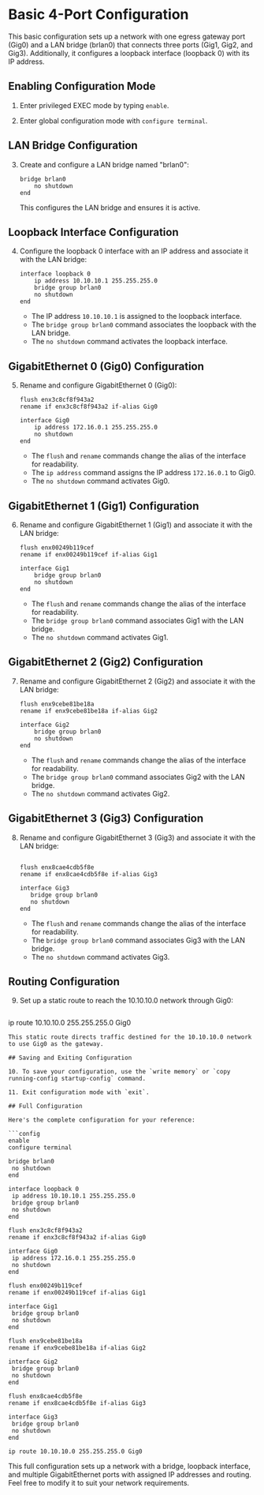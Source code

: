 # Basic 4-Port Configuration

This basic configuration sets up a network with one egress gateway port (Gig0) and a LAN bridge (brlan0) that connects three ports (Gig1, Gig2, and Gig3). Additionally, it configures a loopback interface (loopback 0) with its IP address.

## Enabling Configuration Mode

1. Enter privileged EXEC mode by typing `enable`.

2. Enter global configuration mode with `configure terminal`.

## LAN Bridge Configuration

3. Create and configure a LAN bridge named "brlan0":

   ```config
   bridge brlan0
       no shutdown
   end
   ```
   This configures the LAN bridge and ensures it is active.

## Loopback Interface Configuration

4. Configure the loopback 0 interface with an IP address and associate it with the LAN bridge:

   ```config
   interface loopback 0
       ip address 10.10.10.1 255.255.255.0
       bridge group brlan0
       no shutdown
   end
   ```
   - The IP address `10.10.10.1` is assigned to the loopback interface.
   - The `bridge group brlan0` command associates the loopback with the LAN bridge.
   - The `no shutdown` command activates the loopback interface.

## GigabitEthernet 0 (Gig0) Configuration

5. Rename and configure GigabitEthernet 0 (Gig0):

   ```config
   flush enx3c8cf8f943a2
   rename if enx3c8cf8f943a2 if-alias Gig0

   interface Gig0
       ip address 172.16.0.1 255.255.255.0
       no shutdown
   end
   ```
   - The `flush` and `rename` commands change the alias of the interface for readability.
   - The `ip address` command assigns the IP address `172.16.0.1` to Gig0.
   - The `no shutdown` command activates Gig0.

## GigabitEthernet 1 (Gig1) Configuration

6. Rename and configure GigabitEthernet 1 (Gig1) and associate it with the LAN bridge:

   ```config
   flush enx00249b119cef
   rename if enx00249b119cef if-alias Gig1

   interface Gig1
       bridge group brlan0
       no shutdown
   end
   ```
   - The `flush` and `rename` commands change the alias of the interface for readability.
   - The `bridge group brlan0` command associates Gig1 with the LAN bridge.
   - The `no shutdown` command activates Gig1.

## GigabitEthernet 2 (Gig2) Configuration

7. Rename and configure GigabitEthernet 2 (Gig2) and associate it with the LAN bridge:

   ```config
   flush enx9cebe81be18a
   rename if enx9cebe81be18a if-alias Gig2

   interface Gig2
       bridge group brlan0
       no shutdown
   end
   ```
   - The `flush` and `rename` commands change the alias of the interface for readability.
   - The `bridge group brlan0` command associates Gig2 with the LAN bridge.
   - The `no shutdown` command activates Gig2.

## GigabitEthernet 3 (Gig3) Configuration

8. Rename and configure GigabitEthernet 3 (Gig3) and associate it with the LAN bridge:

    ```config

   flush enx8cae4cdb5f8e
   rename if enx8cae4cdb5f8e if-alias Gig3

   interface Gig3
       bridge group brlan0
       no shutdown
   end
   ```
   - The `flush` and `rename` commands change the alias of the interface for readability.
   - The `bridge group brlan0` command associates Gig3 with the LAN bridge.
   - The `no shutdown` command activates Gig3.

## Routing Configuration

9. Set up a static route to reach the 10.10.10.0 network through Gig0:

```config
   ```
   ip route 10.10.10.0 255.255.255.0 Gig0
   ```
   This static route directs traffic destined for the 10.10.10.0 network to use Gig0 as the gateway.

## Saving and Exiting Configuration

10. To save your configuration, use the `write memory` or `copy running-config startup-config` command.

11. Exit configuration mode with `exit`.

## Full Configuration

Here's the complete configuration for your reference:

```config
enable
configure terminal

bridge brlan0
    no shutdown
end

interface loopback 0
    ip address 10.10.10.1 255.255.255.0
    bridge group brlan0
    no shutdown
end

flush enx3c8cf8f943a2
rename if enx3c8cf8f943a2 if-alias Gig0

interface Gig0
    ip address 172.16.0.1 255.255.255.0
    no shutdown
end

flush enx00249b119cef
rename if enx00249b119cef if-alias Gig1

interface Gig1
    bridge group brlan0
    no shutdown
end

flush enx9cebe81be18a
rename if enx9cebe81be18a if-alias Gig2

interface Gig2
    bridge group brlan0
    no shutdown
end

flush enx8cae4cdb5f8e
rename if enx8cae4cdb5f8e if-alias Gig3

interface Gig3
    bridge group brlan0
    no shutdown
end

ip route 10.10.10.0 255.255.255.0 Gig0
```

This full configuration sets up a network with a bridge, loopback interface, and multiple GigabitEthernet ports with assigned IP addresses and routing. Feel free to modify it to suit your network requirements.
